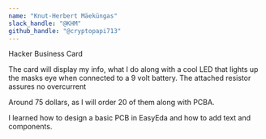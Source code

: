 ```yaml
---
name: "Knut-Herbert Mäeküngas"
slack_handle: "@KHM"
github_handle: "@cryptopapi713"
---
```


Hacker Business Card
<!-- Describe your board in 2-3 sentences. What are you making? What will it do? -->

The card will display my info, what I do along with a cool LED that lights up the masks eye when connected to a  9 volt battery. The attached resistor assures no overcurrent

<!-- How much is it going to cost? -->

Around 75 dollars, as I will order 20 of them along with PCBA.

<!-- Tell us a little bit about your design process. What were some challenges? What helped? Totally optional -->

I learned how to design a basic PCB in EasyEda and how to add text and components. 
